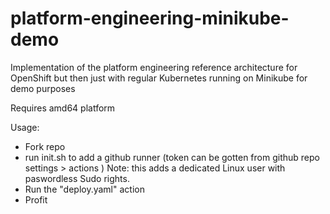 # platform-engineering-minikube-demo
Implementation of the platform engineering reference architecture for OpenShift but then just with regular Kubernetes running on Minikube for demo purposes


Requires amd64 platform

Usage:
- Fork repo
- run init.sh to add a github runner (token can be gotten from github repo settings > actions )
    Note: this adds a dedicated Linux user with paswordless Sudo rights.
- Run the "deploy.yaml" action
- Profit